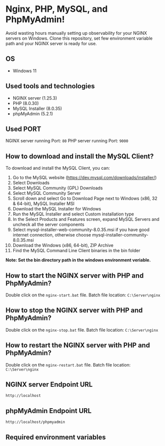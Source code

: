 # Nginx, PHP, MySQL, and PhpMyAdmin!
Avoid wasting hours manually setting up observability for your NGINX servers on Windows. Clone this repository, set few environment variable path and your NGINX server is ready for use.

## OS
- Windows 11

## Used tools and technologies
- NGINX server (1.25.3)
- PHP (8.0.30)
- MySQL Installer (8.0.35)
- phpMyAdmin (5.2.1)

## Used PORT
NGINX server running Port: ```80```
PHP server running Port: ```9000```

## How to download and install the MySQL Client?
To download and install the MySQL Client, you can: 
1. Go to the MySQL website (https://dev.mysql.com/downloads/installer/)
2. Select Downloads
3. Select MySQL Community (GPL) Downloads
4. Select MySQL Community Server
5. Scroll down and select Go to Download Page next to Windows (x86, 32 & 64-bit), MySQL Installer MSI
6. Download the MySQL Installer for Windows
7. Run the MySQL Installer and select Custom installation type
8. In the Select Products and Features screen, expand MySQL Servers and uncheck all the server components
9. Select mysql-installer-web-community-8.0.35.msi if you have good internet connection, otherwise choose mysql-installer-community-8.0.35.msi
10. Download the Windows (x86, 64-bit), ZIP Archive
11. Find the MySQL Command Line Client binaries in the bin folder

**Note: Set the bin directory path in the windows environment veriable.**

## How to start the NGINX server with PHP and PhpMyAdmin?
Double click on the `nginx-start.bat` file.
Batch file location: `C:\Server\nginx`

## How to stop the NGINX server with PHP and PhpMyAdmin?
Double click on the `nginx-stop.bat` file.
Batch file location: `C:\Server\nginx`

## How to restart the NGINX server with PHP and PhpMyAdmin?
Double click on the `nginx-restart.bat` file.
Batch file location: `C:\Server\nginx`

## NGINX server Endpoint URL
`http://localhost`

## phpMyAdmin Endpoint URL
`http://localhost/phpmyadmin`

## Required environment variables
